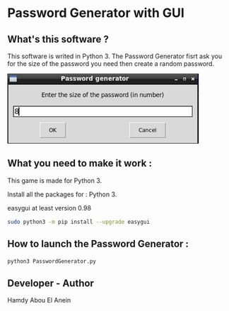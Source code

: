 # Password Generator with GUI

## What's this software ?  

This software is writed in Python 3. The Password Generator fisrt ask you for the size of the password you need then create a random password.  

![Screenshot](screenshot.png)




## What you need to make it work :

This game is made for Python 3.  

Install all the packages for : Python 3.  

easygui at least version 0.98  

```sh
sudo python3 -m pip install --upgrade easygui  
```  

## How to launch the Password Generator :

```sh
python3 PasswordGenerator.py
```


## Developer - Author

Hamdy Abou El Anein

